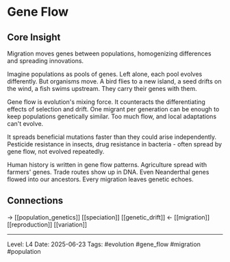 # Gene Flow

## Core Insight
Migration moves genes between populations, homogenizing differences and spreading innovations.

Imagine populations as pools of genes. Left alone, each pool evolves differently. But organisms move. A bird flies to a new island, a seed drifts on the wind, a fish swims upstream. They carry their genes with them.

Gene flow is evolution's mixing force. It counteracts the differentiating effects of selection and drift. One migrant per generation can be enough to keep populations genetically similar. Too much flow, and local adaptations can't evolve.

It spreads beneficial mutations faster than they could arise independently. Pesticide resistance in insects, drug resistance in bacteria - often spread by gene flow, not evolved repeatedly.

Human history is written in gene flow patterns. Agriculture spread with farmers' genes. Trade routes show up in DNA. Even Neanderthal genes flowed into our ancestors. Every migration leaves genetic echoes.

## Connections
→ [[population_genetics]] [[speciation]] [[genetic_drift]]
← [[migration]] [[reproduction]] [[variation]]

---
Level: L4
Date: 2025-06-23
Tags: #evolution #gene_flow #migration #population